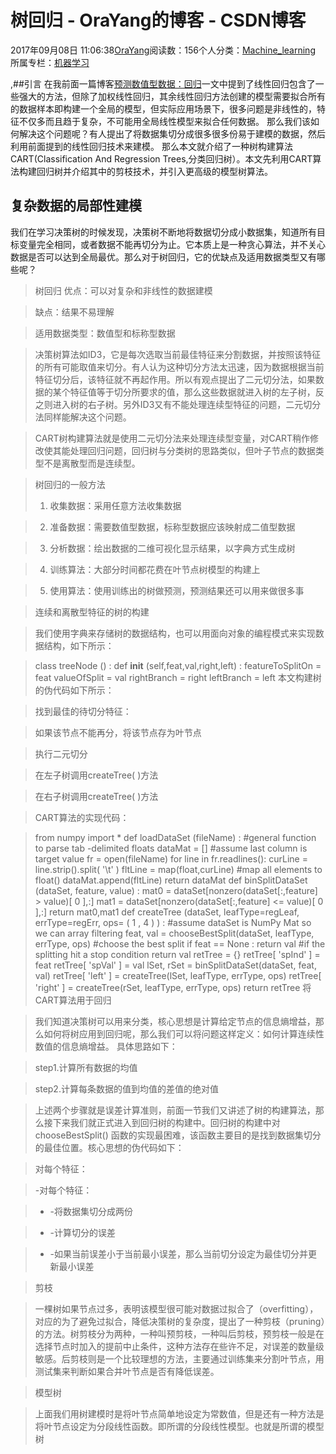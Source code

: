 
# 树回归 - OraYang的博客 - CSDN博客

2017年09月08日 11:06:38[OraYang](https://me.csdn.net/u010665216)阅读数：156个人分类：[Machine_learning																](https://blog.csdn.net/u010665216/article/category/7066495)
所属专栏：[机器学习](https://blog.csdn.net/column/details/16605.html)



,\#\#引言
在我前面一篇博客[预测数值型数据：回归](http://blog.csdn.net/u010665216/article/details/77680227)一文中提到了线性回归包含了一些强大的方法，但除了加权线性回归，其余线性回归方法创建的模型需要拟合所有的数据样本即构建一个全局的模型，但实际应用场景下，很多问题是非线性的，特征不仅多而且趋于复杂，不可能用全局线性模型来拟合任何数据。
那么我们该如何解决这个问题呢？有人提出了将数据集切分成很多很多份易于建模的数据，然后利用前面提到的线性回归技术来建模。
那么本文就介绍了一种树构建算法CART(Classification And Regression Trees,分类回归树）。本文先利用CART算法构建回归树并介绍其中的剪枝技术，并引入更高级的模型树算法。
## 复杂数据的局部性建模
我们在学习决策树的时候发现，决策树不断地将数据切分成小数据集，知道所有目标变量完全相同，或者数据不能再切分为止。它本质上是一种贪心算法，并不关心数据是否可以达到全局最优。那么对于树回归，它的优缺点及适用数据类型又有哪些呢？
> 树回归
> 优点：可以对复杂和非线性的数据建模

> 缺点：结果不易理解

> 适用数据类型：数值型和标称型数据

> 决策树算法如ID3，它是每次选取当前最佳特征来分割数据，并按照该特征的所有可能取值来切分。有人认为这种切分方法太迅速，因为数据根据当前特征切分后，该特征就不再起作用。所以有观点提出了二元切分法，如果数据的某个特征值等于切分所要求的值，那么这些数据就进入树的左子树，反之则进入树的右子树。另外ID3又有不能处理连续型特征的问题，二元切分法同样能解决这个问题。

> CART树构建算法就是使用二元切分法来处理连续型变量，对CART稍作修改使其能处理回归问题，回归树与分类树的思路类似，但叶子节点的数据类型不是离散型而是连续型。

> 树回归的一般方法
> 1. 收集数据：采用任意方法收集数据

> 2. 准备数据：需要数值型数据，标称型数据应该映射成二值型数据

> 3. 分析数据：绘出数据的二维可视化显示结果，以字典方式生成树

> 4. 训练算法：大部分时间都花费在叶节点树模型的构建上

> 5. 使用算法：使用训练出的树做预测，预测结果还可以用来做很多事

> 连续和离散型特征的树的构建

> 我们使用字典来存储树的数据结构，也可以用面向对象的编程模式来实现数据结构，如下所示：

> class
> treeNode
> ()
> :
> def
> __init__
> (self,feat,val,right,left)
> :
> featureToSplitOn = feat
        valueOfSplit = val
        rightBranch = right
        leftBranch = left
> 本文构建树的伪代码如下所示：

> 找到最佳的待切分特征：

> 如果该节点不能再分，将该节点存为叶节点

> 执行二元切分

> 在左子树调用createTree( )方法

> 在右子树调用createTree( )方法

> CART算法的实现代码：

> from
> numpy
> import
> *
> def
> loadDataSet
> (fileName)
> :
> \#general function to parse tab -delimited floats
> dataMat = []
> \#assume last column is target value
> fr = open(fileName)
> for
> line
> in
> fr.readlines():
        curLine = line.strip().split(
> '\t'
> )
        fltLine = map(float,curLine)
> \#map all elements to float()
> dataMat.append(fltLine)
> return
> dataMat
> def
> binSplitDataSet
> (dataSet, feature, value)
> :
> mat0 = dataSet[nonzero(dataSet[:,feature] > value)[
> 0
> ],:]
    mat1 = dataSet[nonzero(dataSet[:,feature] <= value)[
> 0
> ],:]
> return
> mat0,mat1
> def
> createTree
> (dataSet, leafType=regLeaf, errType=regErr, ops=
> (
> 1
> ,
> 4
> )
> )
> :
> \#assume dataSet is NumPy Mat so we can array filtering
> feat, val = chooseBestSplit(dataSet, leafType, errType, ops)
> \#choose the best split
> if
> feat ==
> None
> :
> return
> val
> \#if the splitting hit a stop condition return val
> retTree = {}
    retTree[
> 'spInd'
> ] = feat
    retTree[
> 'spVal'
> ] = val
    lSet, rSet = binSplitDataSet(dataSet, feat, val)
    retTree[
> 'left'
> ] = createTree(lSet, leafType, errType, ops)
    retTree[
> 'right'
> ] = createTree(rSet, leafType, errType, ops)
> return
> retTree
> 将CART算法用于回归

> 我们知道决策树可以用来分类，核心思想是计算给定节点的信息熵增益，那么如何将树应用到回归呢，那么我们可以将问题这样定义：如何计算连续性数值的信息熵增益。 具体思路如下：

> step1.计算所有数据的均值

> step2.计算每条数据的值到均值的差值的绝对值

> 上述两个步骤就是误差计算准则，前面一节我们又讲述了树的构建算法，那么接下来我们就正式进入到回归树的构建中。回归树的构建中对
> chooseBestSplit()
> 函数的实现最困难，该函数主要目的是找到数据集切分的最佳位置。核心思想的伪代码如下：

> 对每个特征：

> -对每个特征：

> - -将数据集切分成两份

> - -计算切分的误差

> - -如果当前误差小于当前最小误差，那么当前切分设定为最佳切分并更新最小误差

> 剪枝

> 一棵树如果节点过多，表明该模型很可能对数据过拟合了（overfitting），对应的为了避免过拟合，降低决策树的复杂度，提出了一种剪枝（pruning）的方法。树剪枝分为两种，一种叫预剪枝，一种叫后剪枝，预剪枝一般是在选择节点时加入的提前中止条件，这种方法存在些许不足，对误差的数量级敏感。后剪枝则是一个比较理想的方法，主要通过训练集来分割叶节点，用测试集来判断如果合并叶节点是否有降低误差。

> 模型树

> 上面我们用树建模时是将叶节点简单地设定为常数值，但是还有一种方法是将叶节点设定为分段线性函数。即所谓的分段线性模型。也就是所谓的模型树


